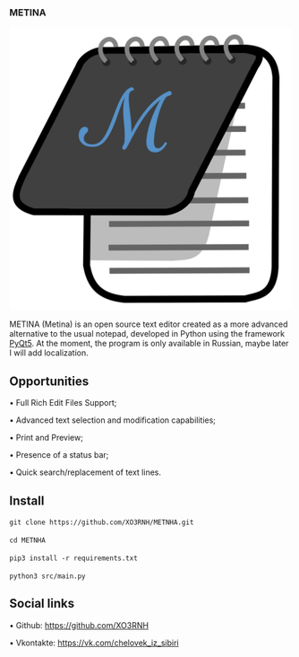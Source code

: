 ### METINA
![METNHA](https://github.com/XO3RNH/METNHA/blob/master/logoBg.png)

  METINA (Metina) is an open source text editor created as a more advanced alternative to the usual notepad, developed in Python using the framework [PyQt5](https://pypi.org/project/PyQt5/). 
At the moment, the program is only available in Russian, maybe later I will add localization.

## Opportunities

• Full Rich Edit Files Support;

• Advanced text selection and modification capabilities;

• Print and Preview;

• Presence of a status bar;

• Quick search/replacement of text lines.

## Install
```
git clone https://github.com/XO3RNH/METNHA.git

cd METNHA

pip3 install -r requirements.txt

python3 src/main.py
```

## Social links

• Github: https://github.com/XO3RNH

• Vkontakte: https://vk.com/chelovek_iz_sibiri


